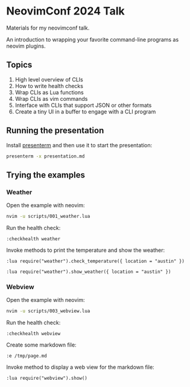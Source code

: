 # NeovimConf 2024 Talk

Materials for my neovimconf talk.

An introduction to wrapping your favorite command-line programs as neovim
plugins. 

## Topics

1. High level overview of CLIs 
2. How to write health checks
3. Wrap CLIs as Lua functions
4. Wrap CLIs as vim commands
5. Interface with CLIs that support JSON or other formats
6. Create a tiny UI in a buffer to engage with a CLI program

## Running the presentation

Install [presenterm](https://github.com/mfontanini/presenterm) and then use it
to start the presentation:

```sh
presenterm -x presentation.md
```

## Trying the examples

### Weather

Open the example with neovim:

```sh
nvim -u scripts/001_weather.lua
```

Run the health check:

```vim
:checkhealth weather
```

Invoke methods to print the temperature and show the weather:

```vim
:lua require("weather").check_temperature({ location = "austin" })
```

```vim
:lua require("weather").show_weather({ location = "austin" })
```

### Webview

Open the example with neovim:

```sh
nvim -u scripts/003_webview.lua
```

Run the health check:

```vim
:checkhealth webview
```

Create some markdown file:

```vim
:e /tmp/page.md
```

Invoke method to display a web view for the markdown file:

```vim
:lua require("webview").show()
```
